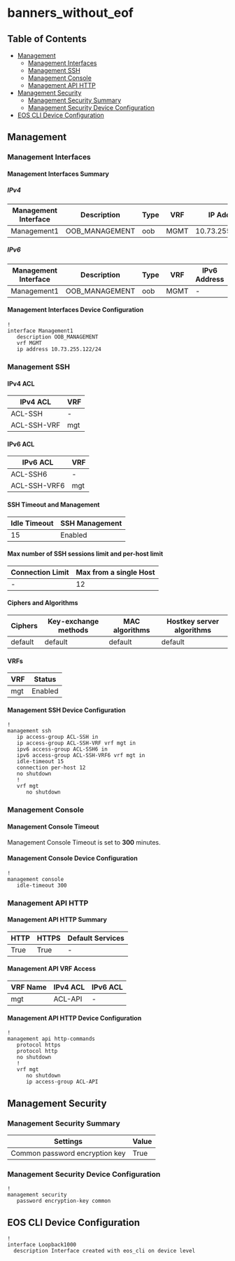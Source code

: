 # banners_without_eof

## Table of Contents

- [Management](#management)
  - [Management Interfaces](#management-interfaces)
  - [Management SSH](#management-ssh)
  - [Management Console](#management-console)
  - [Management API HTTP](#management-api-http)
- [Management Security](#management-security)
  - [Management Security Summary](#management-security-summary)
  - [Management Security Device Configuration](#management-security-device-configuration)
- [EOS CLI Device Configuration](#eos-cli-device-configuration)

## Management

### Management Interfaces

#### Management Interfaces Summary

##### IPv4

| Management Interface | Description | Type | VRF | IP Address | Gateway |
| -------------------- | ----------- | ---- | --- | ---------- | ------- |
| Management1 | OOB_MANAGEMENT | oob | MGMT | 10.73.255.122/24 | 10.73.255.2 |

##### IPv6

| Management Interface | Description | Type | VRF | IPv6 Address | IPv6 Gateway |
| -------------------- | ----------- | ---- | --- | ------------ | ------------ |
| Management1 | OOB_MANAGEMENT | oob | MGMT | - | - |

#### Management Interfaces Device Configuration

```eos
!
interface Management1
   description OOB_MANAGEMENT
   vrf MGMT
   ip address 10.73.255.122/24
```

### Management SSH

#### IPv4 ACL

| IPv4 ACL | VRF |
| -------- | --- |
| ACL-SSH | - |
| ACL-SSH-VRF | mgt |

#### IPv6 ACL

| IPv6 ACL | VRF |
| -------- | --- |
| ACL-SSH6 | - |
| ACL-SSH-VRF6 | mgt |

#### SSH Timeout and Management

| Idle Timeout | SSH Management |
| ------------ | -------------- |
| 15 | Enabled |

#### Max number of SSH sessions limit and per-host limit

| Connection Limit | Max from a single Host |
| ---------------- | ---------------------- |
| - | 12 |

#### Ciphers and Algorithms

| Ciphers | Key-exchange methods | MAC algorithms | Hostkey server algorithms |
|---------|----------------------|----------------|---------------------------|
| default | default | default | default |

#### VRFs

| VRF | Status |
| --- | ------ |
| mgt | Enabled |

#### Management SSH Device Configuration

```eos
!
management ssh
   ip access-group ACL-SSH in
   ip access-group ACL-SSH-VRF vrf mgt in
   ipv6 access-group ACL-SSH6 in
   ipv6 access-group ACL-SSH-VRF6 vrf mgt in
   idle-timeout 15
   connection per-host 12
   no shutdown
   !
   vrf mgt
      no shutdown
```

### Management Console

#### Management Console Timeout

Management Console Timeout is set to **300** minutes.

#### Management Console Device Configuration

```eos
!
management console
   idle-timeout 300
```

### Management API HTTP

#### Management API HTTP Summary

| HTTP | HTTPS | Default Services |
| ---- | ----- | ---------------- |
| True | True | - |

#### Management API VRF Access

| VRF Name | IPv4 ACL | IPv6 ACL |
| -------- | -------- | -------- |
| mgt | ACL-API | - |

#### Management API HTTP Device Configuration

```eos
!
management api http-commands
   protocol https
   protocol http
   no shutdown
   !
   vrf mgt
      no shutdown
      ip access-group ACL-API
```

## Management Security

### Management Security Summary

| Settings | Value |
| -------- | ----- |
| Common password encryption key | True |

### Management Security Device Configuration

```eos
!
management security
   password encryption-key common
```

## EOS CLI Device Configuration

```eos
!
interface Loopback1000
  description Interface created with eos_cli on device level

```
